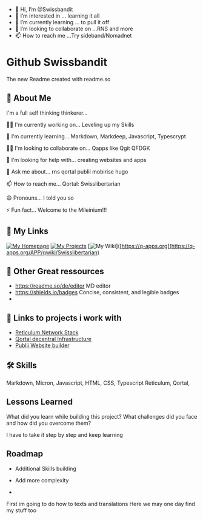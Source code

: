 - 👋 Hi, I’m @Swissbandit
- 👀 I’m interested in ... learning it all
- 🌱 I’m currently learning ... to pull it off
- 💞️ I’m looking to collaborate on ...RNS and more
- 📫 How to reach me ...Try sideband/Nomadnet


# Github Swissbandit

The new Readme created with readme.so


## 🚀 About Me
I'm a full self thinking thinkerer...

👩‍💻 I'm currently working on... Leveling up my Skills

🧠 I'm currently learning...
Markdown, Markdeep, Javascript, Typescrypt

👯‍♀️ I'm looking to collaborate on... Qapps like Qgit QFDGK

🤔 I'm looking for help with... creating websites and apps

💬 Ask me about... rns qortal publii mobirise hugo

📫 How to reach me... Qortal: Swisslibertarian

😄 Pronouns... I told you so

⚡️ Fun fact... Welcome to the Mileinium!!!



## 🔗 My Links
[![My Homepage](https://img.shields.io/badge/my_portfolio-000?style=for-the-badge&logo=ko-fi&logoColor=white)](https://q-apps.org/Swisslibertarian)
[![My Projects](https://img.shields.io/badge/My_Blog-yellow)](https://q-apps.org/APP/QBLOG/Swisslibertarian)
[![My Wiki](https://img.shields.io/badge/My_Wiki-Projects-blue)]([https://q-apps.org](https://q-apps.org/APP/qwiki/Swisslibertarian)


## 🔗 Other Great ressources

- https://readme.so/de/editor MD editor
- https://shields.io/badges    Concise, consistent, and legible badges
- 


## 🔗 Links to projects i work with

- [Reticulum Network Stack](reticulum.network)
- [Qortal decentral Infrastructure](qortal.org)
- [Publii Website builder](https://getpublii.com/)





## 🛠 Skills
Markdown, Micron, Javascript, HTML, CSS, Typescript
Reticulum, Qortal, 
## Lessons Learned

What did you learn while building this project? 
What challenges did you face and how did you overcome them?

I have to take it step by step and keep learning
## Roadmap

- Additional Skills building

- Add more complexity

- 


<!---
Swissbandit/Swissbandit is a ✨ special ✨ repository because its `README.md` (this file) appears on your GitHub profile.
You can click the Preview link to take a look at your changes.
--->
First im going to do how to texts and translations
Here we may one day find my stuff too
